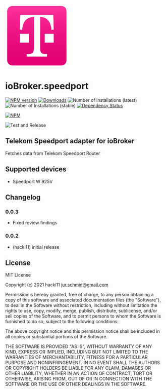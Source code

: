 ![Logo](admin/speedport.png)
# ioBroker.speedport

[![NPM version](https://img.shields.io/npm/v/iobroker.speedport.svg)](https://www.npmjs.com/package/iobroker.speedport)
[![Downloads](https://img.shields.io/npm/dm/iobroker.speedport.svg)](https://www.npmjs.com/package/iobroker.speedport)
![Number of Installations (latest)](https://iobroker.live/badges/speedport-installed.svg)
![Number of Installations (stable)](https://iobroker.live/badges/speedport-stable.svg)
[![Dependency Status](https://img.shields.io/david/hacki11/iobroker.speedport.svg)](https://david-dm.org/hacki11/iobroker.speedport)

[![NPM](https://nodei.co/npm/iobroker.speedport.png?downloads=true)](https://nodei.co/npm/iobroker.speedport/)

![Test and Release](https://github.com/hacki11/ioBroker.speedport/workflows/Test%20and%20Release/badge.svg)

## Telekom Speedport adapter for ioBroker

Fetches data from Telekom Speedport Router

## Supported devices
* Speedport W 925V

## Changelog

### 0.0.3
* Fixed review findings

### 0.0.2
* (hacki11) initial release

## License
MIT License

Copyright (c) 2021 hacki11 <jur.schmid@gmail.com>

Permission is hereby granted, free of charge, to any person obtaining a copy
of this software and associated documentation files (the "Software"), to deal
in the Software without restriction, including without limitation the rights
to use, copy, modify, merge, publish, distribute, sublicense, and/or sell
copies of the Software, and to permit persons to whom the Software is
furnished to do so, subject to the following conditions:

The above copyright notice and this permission notice shall be included in all
copies or substantial portions of the Software.

THE SOFTWARE IS PROVIDED "AS IS", WITHOUT WARRANTY OF ANY KIND, EXPRESS OR
IMPLIED, INCLUDING BUT NOT LIMITED TO THE WARRANTIES OF MERCHANTABILITY,
FITNESS FOR A PARTICULAR PURPOSE AND NONINFRINGEMENT. IN NO EVENT SHALL THE
AUTHORS OR COPYRIGHT HOLDERS BE LIABLE FOR ANY CLAIM, DAMAGES OR OTHER
LIABILITY, WHETHER IN AN ACTION OF CONTRACT, TORT OR OTHERWISE, ARISING FROM,
OUT OF OR IN CONNECTION WITH THE SOFTWARE OR THE USE OR OTHER DEALINGS IN THE
SOFTWARE.